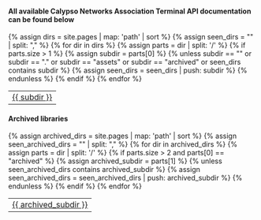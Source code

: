 ---
---
#### All available Calypso Networks Association Terminal API documentation can be found below

<table>
 <tbody>
   {% assign dirs = site.pages | map: 'path' | sort %}
   {% assign seen_dirs = "" | split: "," %}
   {% for dir in dirs %}
     {% assign parts = dir | split: '/' %}
     {% if parts.size > 1 %}
       {% assign subdir = parts[0] %}
       {% unless subdir == "" or subdir == "." or subdir == "assets" or subdir == "archived" or seen_dirs contains subdir %}
         <tr>
           <td><a href="{{ subdir | relative_url }}">{{ subdir }}</a></td>
         </tr>
         {% assign seen_dirs = seen_dirs | push: subdir %}
       {% endunless %}
     {% endif %}
   {% endfor %}
 </tbody>
</table>

#### Archived libraries

<table>
 <tbody>
   {% assign archived_dirs = site.pages | map: 'path' | sort %}
   {% assign seen_archived_dirs = "" | split: "," %}
   {% for dir in archived_dirs %}
     {% assign parts = dir | split: '/' %}
     {% if parts.size > 2 and parts[0] == "archived" %}
       {% assign archived_subdir = parts[1] %}
       {% unless seen_archived_dirs contains archived_subdir %}
         <tr>
           <td><a href="{{ 'archived/' | append: archived_subdir | relative_url }}">{{ archived_subdir }}</a></td>
         </tr>
         {% assign seen_archived_dirs = seen_archived_dirs | push: archived_subdir %}
       {% endunless %}
     {% endif %}
   {% endfor %}
 </tbody>
</table>